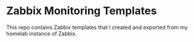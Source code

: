 # Zabbix Monitoring Templates

This repo contains Zabbix templates that I created and exported from my homelab instance of Zabbix.
